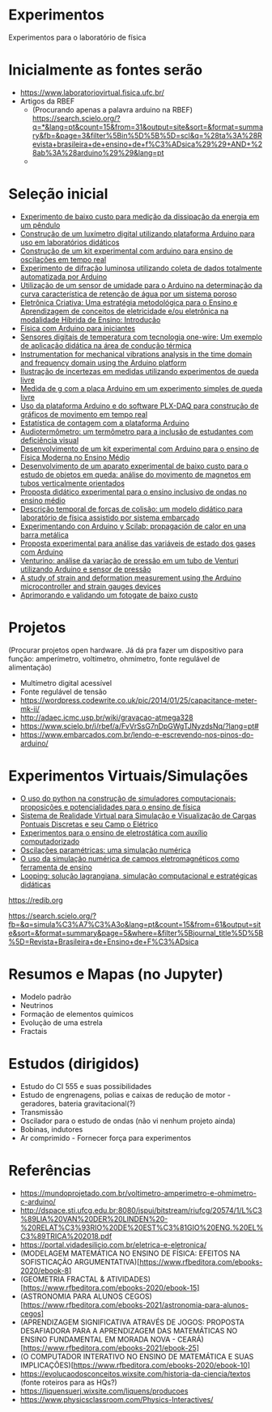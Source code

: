 # Experimentos
Experimentos para o laboratório de física

# Inicialmente as fontes serão
* https://www.laboratoriovirtual.fisica.ufc.br/
* Artigos da RBEF
  * (Procurando apenas a palavra arduino na RBEF)  https://search.scielo.org/?q=*&lang=pt&count=15&from=31&output=site&sort=&format=summary&fb=&page=3&filter%5Bin%5D%5B%5D=scl&q=%28ta%3A%28Revista+brasileira+de+ensino+de+f%C3%ADsica%29%29+AND+%28ab%3A%28arduino%29%29&lang=pt
  * 
  
# Seleção inicial
* [Experimento de baixo custo para medição da dissipação da energia em um pêndulo](https://www.scielo.br/j/rbef/a/V9xnWPmTSHxDRZhLSXZgYXc/?lang=pt#)
* [Construção de um luxímetro digital utilizando plataforma Arduino para uso em laboratórios didáticos](https://www.scielo.br/j/rbef/a/YbJ6d8WssYGknWMpSHhsXJM/?lang=pt#)
* [Construção de um kit experimental com arduino para ensino de oscilações em tempo real](https://www.scielo.br/j/rbef/a/yDycLpWkwRzgWDKk5djT3mB/?lang=pt)
* [Experimento de difração luminosa utilizando coleta de dados totalmente automatizada por Arduino](https://www.scielo.br/j/rbef/a/zfsgRGwFTXKPdR6CpzHYCQw/?lang=pt)
* [Utilização de um sensor de umidade para o Arduino na determinação da curva característica de retenção de água por um sistema poroso](https://www.scielo.br/j/rbef/a/FJXpBxtTVtqvNvCysSJvVyc/?lang=pt)
* [Eletrônica Criativa: Uma estratégia metodológica para o Ensino e Aprendizagem de conceitos de eletricidade e/ou eletrônica na modalidade Híbrida de Ensino: Introdução](https://www.scielo.br/j/rbef/a/FVCf6DYXRjV8X65Vf6MGYCN/?lang=pt)
* [Física com Arduino para iniciantes](https://www.scielo.br/j/rbef/a/rrPFbrjsDdtkKKRPDPTJXnn/?lang=pt)
* [Sensores digitais de temperatura com tecnologia one-wire: Um exemplo de aplicação didática na área de condução térmica](https://www.scielo.br/j/rbef/a/fgHS9qDYZ6jSGpWPbH8PwrM/?lang=pt)
* [Instrumentation for mechanical vibrations analysis in the time domain and frequency domain using the Arduino platform](https://www.scielo.br/j/rbef/a/rT6fVfTg3VPSGbCLSBqHVBj/?lang=en)
* [Ilustração de incertezas em medidas utilizando experimentos de queda livre](https://www.scielo.br/j/rbef/a/YK3TYhDh3hCYc3QJ8FHztvh/?lang=pt)
* [Medida de g com a placa Arduino em um experimento simples de queda livre](https://www.scielo.br/j/rbef/a/CCDM8Xwr8hhjVRDvTVk3hcQ/?lang=pt)
* [Uso da plataforma Arduino e do software PLX-DAQ para construção de gráficos de movimento em tempo real](https://www.scielo.br/j/rbef/a/FvVrSsG7nDpGWgTJNyzdsNq/?lang=pt)
* [Estatística de contagem com a plataforma Arduino](https://www.scielo.br/j/rbef/a/ddfkrPTWkFkRZ6Nwgc5ZzCw/?lang=pt)
* [Audiotermômetro: um termômetro para a inclusão de estudantes com deficiência visual](https://www.scielo.br/j/rbef/a/8HP6SmDzLqb4BTvJ3K8xb8G/?lang=pt)
* [Desenvolvimento de um kit experimental com Arduino para o ensino de Física Moderna no Ensino Médio](https://www.scielo.br/j/rbef/a/zXJL6qfgvvc9dbJTQhb3kNn/?lang=pt)
* [Desenvolvimento de um aparato experimental de baixo custo para o estudo de objetos em queda: análise do movimento de magnetos em tubos verticalmente orientados](https://www.scielo.br/j/rbef/a/FGkPsHjMmCx8HTTjSXppbPq/?lang=pt)
* [Proposta didático experimental para o ensino inclusivo de ondas no ensino médio](https://www.scielo.br/j/rbef/a/yhrjLSmgwbFjrLgcP6kSb5r/?lang=pt)
* [Descrição temporal de forças de colisão: um modelo didático para laboratório de física assistido por sistema embarcado](https://www.scielo.br/j/rbef/a/rBZCBT6jtWhBQpCh4YSV54s/?lang=pt)
* [Experimentando con Arduino y Scilab: propagación de calor en una barra metálica](https://www.scielo.br/j/rbef/a/kcZCMQfCkFTJTsDRJmNzC4d/?lang=es)
* [Proposta experimental para análise das variáveis de estado dos gases com Arduino](https://www.scielo.br/j/rbef/a/qVfLtSY4TNQRfyWBFWTvgSm/?lang=pt)
* [Venturino: análise da variação de pressão em um tubo de Venturi utilizando Arduino e sensor de pressão](https://www.scielo.br/j/rbef/a/ZsbyCkCxLnNNs3FhcSSLHLF/?lang=pt)
* [A study of strain and deformation measurement using the Arduino microcontroller and strain gauges devices](https://www.scielo.br/j/rbef/a/NVcLkJ4zwNZDCr64zNXPLHS/?lang=en)
* [Aprimorando e validando um fotogate de baixo custo](https://www.scielo.br/j/rbef/a/ZRSyQfFz6L7Kqc3D4JDqzPj/?format=pdf&lang=pt)

# Projetos 
(Procurar projetos open hardware. Já dá pra fazer um dispositivo para função: amperímetro, voltímetro, ohmímetro, fonte regulável de alimentação)

* Multímetro digital acessível
* Fonte regulável de tensão
* https://wordpress.codewrite.co.uk/pic/2014/01/25/capacitance-meter-mk-ii/
* http://adaec.icmc.usp.br/wiki/gravacao-atmega328
* https://www.scielo.br/j/rbef/a/FvVrSsG7nDpGWgTJNyzdsNq/?lang=pt#
* https://www.embarcados.com.br/lendo-e-escrevendo-nos-pinos-do-arduino/

# Experimentos Virtuais/Simulações 

* [O uso do python na construção de simuladores computacionais: proposições e potencialidades para o ensino de física](https://periodicos.ufsc.br/index.php/fisica/article/view/82206/48530)
* [Sistema de Realidade Virtual para Simulação e Visualização de Cargas Pontuais Discretas e seu Camp o Elétrico](https://www.scielo.br/j/rbef/a/8Xdzs7hN7pBvysh8bQW6tXy/?lang=pt&format=pdf)
* [Experimentos para o ensino de eletrostática com auxílio computadorizado](https://www.scielo.br/j/rbef/a/zbvwRxdLnwLWZTGXStD9dsw/?lang=pt&format=pdf)
* [Oscilações paramétricas: uma simulação numérica](https://www.scielo.br/j/rbef/a/dBGFCkZ7mzGMKzwGvNy8XHr/?lang=pt&format=pdf)
* [O uso da simulação numérica de campos eletromagnéticos como ferramenta de ensino](https://www.scielo.br/j/rbef/a/Spbt6JzM5xs3ZmwF6DjvyQg/?format=pdf&lang=pt)
* [Looping: solução lagrangiana, simulação computacional e estratégicas didáticas](https://periodicos.ufsc.br/index.php/fisica/article/view/2175-7941.2015v32n3p963/30857)

https://redib.org

https://search.scielo.org/?fb=&q=simula%C3%A7%C3%A3o&lang=pt&count=15&from=61&output=site&sort=&format=summary&page=5&where=&filter%5Bjournal_title%5D%5B%5D=Revista+Brasileira+de+Ensino+de+F%C3%ADsica

# Resumos e Mapas (no Jupyter)

* Modelo padrão
* Neutrinos
* Formação de elementos químicos
* Evolução de uma estrela
* Fractais

# Estudos (dirigidos)
* Estudo do CI 555 e suas possibilidades
* Estudo de engrenagens, polias e caixas de redução de motor - geradores, bateria gravitacional(?)
* Transmissão
* Oscilador para o estudo de ondas (não vi nenhum projeto ainda)
* Bobinas, indutores 
* Ar comprimido - Fornecer força para experimentos

# Referências

* https://mundoprojetado.com.br/voltimetro-amperimetro-e-ohmimetro-c-arduino/
* http://dspace.sti.ufcg.edu.br:8080/jspui/bitstream/riufcg/20574/1/L%C3%89LIA%20VAN%20DER%20LINDEN%20-%20RELAT%C3%93RIO%20DE%20EST%C3%81GIO%20ENG.%20EL%C3%89TRICA%202018.pdf
* https://portal.vidadesilicio.com.br/eletrica-e-eletronica/
* (MODELAGEM MATEMÁTICA NO ENSINO DE FÍSICA: EFEITOS NA SOFISTICAÇÃO ARGUMENTATIVA)[https://www.rfbeditora.com/ebooks-2020/ebook-8]
* (GEOMETRIA FRACTAL & ATIVIDADES)[https://www.rfbeditora.com/ebooks-2020/ebook-15]
* (ASTRONOMIA PARA ALUNOS CEGOS)[https://www.rfbeditora.com/ebooks-2021/astronomia-para-alunos-cegos]
* (APRENDIZAGEM SIGNIFICATIVA ATRAVÉS DE JOGOS: PROPOSTA DESAFIADORA PARA A APRENDIZAGEM DAS MATEMÁTICAS NO ENSINO FUNDAMENTAL EM MORADA NOVA - CEARÁ)[https://www.rfbeditora.com/ebooks-2021/ebook-25]
* (O COMPUTADOR INTERATIVO NO ENSINO DE MATEMÁTICA E SUAS IMPLICAÇÕES)[https://www.rfbeditora.com/ebooks-2020/ebook-10]
* https://evolucaodosconceitos.wixsite.com/historia-da-ciencia/textos (fonte roteiros para as HQs?)
* https://liquensuerj.wixsite.com/liquens/producoes
* https://www.physicsclassroom.com/Physics-Interactives/
